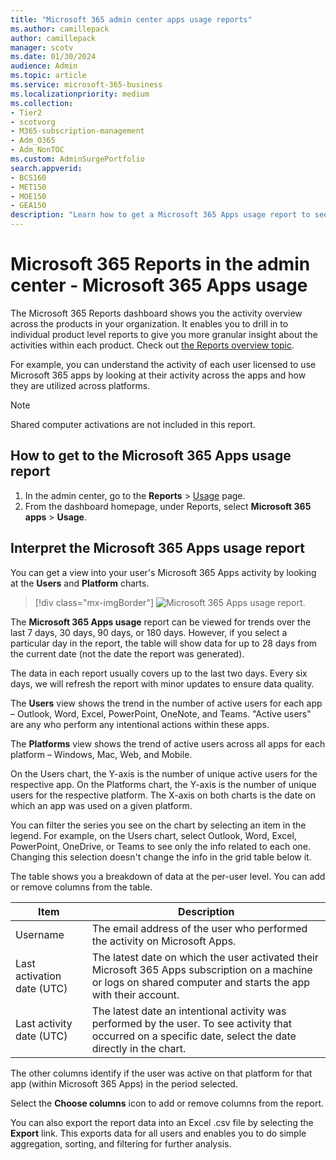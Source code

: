 ```yaml
---
title: "Microsoft 365 admin center apps usage reports"
ms.author: camillepack
author: camillepack
manager: scotv
ms.date: 01/30/2024
audience: Admin
ms.topic: article
ms.service: microsoft-365-business
ms.localizationpriority: medium
ms.collection:
- Tier2
- scotvorg
- M365-subscription-management
- Adm_O365
- Adm_NonTOC
ms.custom: AdminSurgePortfolio
search.appverid:
- BCS160
- MET150
- MOE150
- GEA150
description: "Learn how to get a Microsoft 365 Apps usage report to see licensed user activity across the apps and how the apps are utilized across platforms."
---
```


# Microsoft 365 Reports in the admin center - Microsoft 365 Apps usage

The Microsoft 365 Reports dashboard shows you the activity overview across the products in your organization. It enables you to drill in to individual product level reports to give you more granular insight about the activities within each product. Check out [the Reports overview topic](activity-reports.md).

For example, you can understand the activity of each user licensed to use Microsoft 365 apps by looking at their activity across the apps and how they are utilized across platforms.

> [!NOTE]
> Shared computer activations are not included in this report.

## How to get to the Microsoft 365 Apps usage report

1. In the admin center, go to the **Reports** \> <a href="https://go.microsoft.com/fwlink/p/?linkid=2074756" target="_blank">Usage</a> page. 
2. From the dashboard homepage, under Reports, select **Microsoft 365 apps** > **Usage**.

## Interpret the Microsoft 365 Apps usage report

You can get a view into your user's Microsoft 365 Apps activity by looking at the **Users** and **Platform** charts.

> [!div class="mx-imgBorder"]
> ![Microsoft 365 Apps usage report.](../../media/0bcf67e6-a6e4-4109-a215-369f9f20ad84.png)

The **Microsoft 365 Apps usage** report can be viewed for trends over the last 7 days, 30 days, 90 days, or 180 days. However, if you select a particular day in the report, the table will show data for up to 28 days from the current date (not the date the report was generated).

The data in each report usually covers up to the last two days. Every six days, we will refresh the report with minor updates to ensure data quality.

The **Users** view shows the trend in the number of active users for each app – Outlook, Word, Excel, PowerPoint, OneNote, and Teams. "Active users" are any who perform any intentional actions within these apps.

The **Platforms** view shows the trend of active users across all apps for each platform – Windows, Mac, Web, and Mobile.

On the Users chart, the Y-axis is the number of unique active users for the respective app. On the Platforms chart, the Y-axis is the number of unique users for the respective platform. The X-axis on both charts is the date on which an app was used on a given platform.

You can filter the series you see on the chart by selecting an item in the legend. For example, on the Users chart, select Outlook, Word, Excel, PowerPoint, OneDrive, or Teams to see only the info related to each one. Changing this selection doesn't change the info in the grid table below it.

The table shows you a breakdown of data at the per-user level. You can add or remove columns from the table.


|Item|Description|
|---|---|
|Username|The email address of the user who performed the activity on Microsoft Apps.|
|Last activation date (UTC)|The latest date on which the user activated their Microsoft 365 Apps subscription on a machine or logs on shared computer and starts the app with their account.|
|Last activity date (UTC)|The latest date an intentional activity was performed by the user. To see activity that occurred on a specific date, select the date directly in the chart.|


The other columns identify if the user was active on that platform for that app (within Microsoft 365 Apps) in the period selected.

Select the **Choose columns** icon to add or remove columns from the report.

You can also export the report data into an Excel .csv file by selecting the **Export** link. This exports data for all users and enables you to do simple aggregation, sorting, and filtering for further analysis. 
